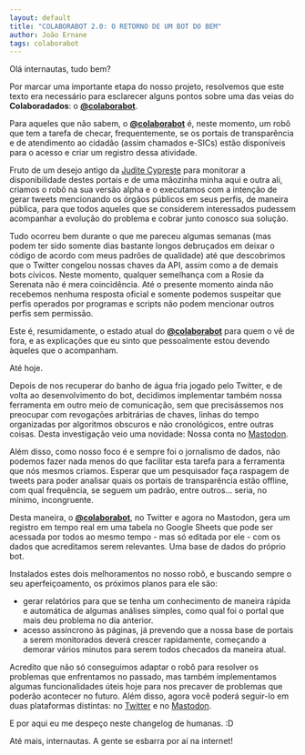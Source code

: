 ```yaml
---
layout: default
title: "COLABORABOT 2.0: O RETORNO DE UM BOT DO BEM"
author: João Ernane
tags: colaborabot
---
```


Olá internautas, tudo bem?

Por marcar uma importante etapa do nosso projeto, resolvemos que este texto era necessário para esclarecer alguns pontos sobre uma das veias do **Colaboradados**: o [**@colaborabot**](https://twitter.com/colabora_bot).

Para aqueles que não sabem, o [**@colaborabot**](https://twitter.com/colabora_bot) é, neste momento, um robô que tem a tarefa de checar, frequentemente, se os portais de transparência e de atendimento ao cidadão (assim chamados e-SICs) estão disponíveis para o acesso e criar um registro dessa atividade.

Fruto de um desejo antigo da [Judite Cypreste](https://twitter.com/juditecypreste) para monitorar a disponibilidade destes portais e de uma mãozinha minha aqui e outra ali, criamos o robô na sua versão alpha e o executamos com a intenção de gerar tweets mencionando os órgãos públicos em seus perfis, de maneira pública, para que todos aqueles que se considerem interessados pudessem acompanhar a evolução do problema e cobrar junto conosco sua solução. 

Tudo ocorreu bem durante o que me pareceu algumas semanas (mas podem ter sido somente dias bastante longos debruçados em deixar o código de acordo com meus padrões de qualidade) até que descobrimos que o Twitter congelou nossas chaves da API, assim como a de demais bots cívicos. Neste momento, qualquer semelhança com a Rosie da Serenata não é mera coincidência. Até o presente momento ainda não recebemos nenhuma resposta oficial e somente podemos suspeitar que perfis operados por programas e scripts não podem mencionar outros perfis sem permissão.

Este é, resumidamente, o estado atual do [**@colaborabot**](https://twitter.com/colabora_bot) para quem o vê de fora, e as explicações que eu sinto que pessoalmente estou devendo àqueles que o acompanham.

Até hoje.

Depois de nos recuperar do banho de água fria jogado pelo Twitter, e de volta ao desenvolvimento do bot, decidimos implementar também nossa ferramenta em outro meio de comunicação, sem que precisássemos nos preocupar com revogações arbitrárias de chaves, linhas do tempo organizadas por algoritmos obscuros e não cronológicos, entre outras coisas. Desta investigação veio uma novidade: Nossa conta no [Mastodon](https://botsin.space/@colaborabot). 

Além disso, como nosso foco é e sempre foi o jornalismo de dados, não podemos fazer nada menos do que facilitar esta tarefa para a ferramenta que nós mesmos criamos. Esperar que um pesquisador faça raspagem de tweets para poder analisar quais os portais de transparência estão offline, com qual frequência, se seguem um padrão, entre outros… seria, no mínimo, incongruente.

Desta maneira, o [**@colaborabot**](https://twitter.com/colabora_bot), no Twitter e agora no Mastodon, gera um registro em tempo real em uma tabela no Google Sheets que pode ser acessada por todos ao mesmo tempo - mas só editada por ele - com os dados que acreditamos serem relevantes. Uma base de dados do próprio bot. 

Instalados estes dois melhoramentos no nosso robô, e buscando sempre o seu aperfeiçoamento, os próximos planos para ele são:

- gerar relatórios para que se tenha um conhecimento de maneira rápida e automática de algumas análises simples, como qual foi o portal que mais deu problema no dia anterior.
- acesso assíncrono às páginas, já prevendo que a nossa base de portais a serem monitorados deverá crescer rapidamente, começando a demorar vários minutos para serem todos checados da maneira atual.

Acredito que não só conseguimos adaptar o robô para resolver os problemas que enfrentamos no passado, mas também implementamos algumas funcionalidades úteis hoje para nos precaver de problemas que poderão acontecer no futuro. Além disso, agora você poderá seguir-lo em duas plataformas distintas: no [Twitter](https://twitter.com/colabora_bot) e no [Mastodon](https://botsin.space/@colaborabot).

E por aqui eu me despeço neste changelog de humanas. :D

Até mais, internautas. A gente se esbarra por aí na internet!

